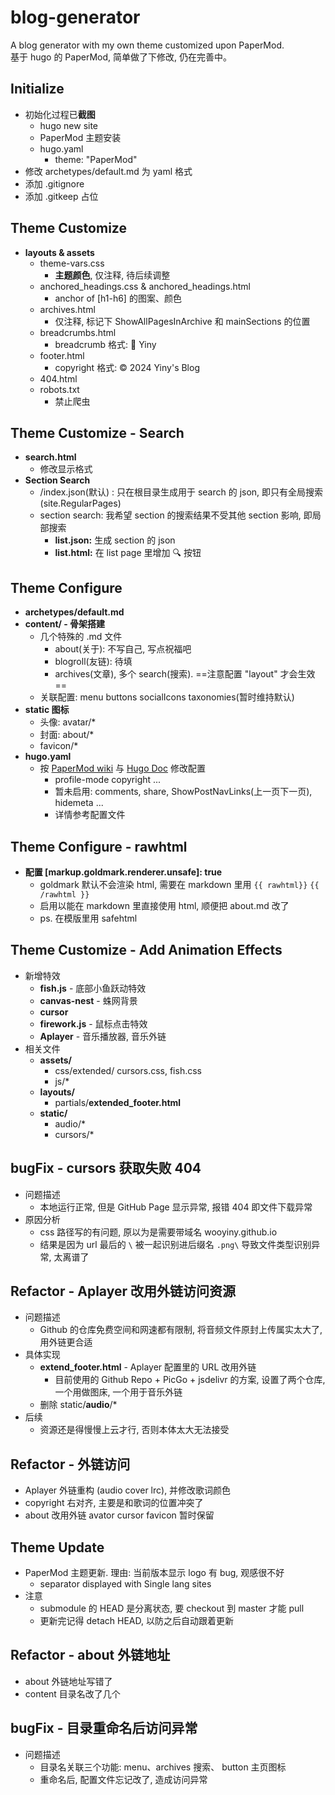 # blog-generator
A blog generator with my own theme customized upon PaperMod.  
基于 hugo 的 PaperMod, 简单做了下修改, 仍在完善中。

## Initialize
- 初始化过程已**截图**
    - hugo new site
    - PaperMod 主题安装
    - hugo.yaml
        - theme: "PaperMod"
- 修改 archetypes/default.md 为 yaml 格式
- 添加 .gitignore
- 添加 .gitkeep 占位

## Theme Customize
- **layouts & assets**
    - theme-vars.css
        - **主题颜色**, 仅注释, 待后续调整
    - anchored_headings.css & anchored_headings.html
        - anchor of [h1-h6] 的图案、颜色
    - archives.html
        - 仅注释, 标记下 ShowAllPagesInArchive 和 mainSections 的位置
    - breadcrumbs.html
        - breadcrumb 格式: 🔖 Yiny
    - footer.html
        - copyright 格式: © 2024 Yiny's Blog
    - 404.html
    - robots.txt
        - 禁止爬虫

## Theme Customize - Search
- **search.html**
    - 修改显示格式
- **Section Search**
    - /index.json(默认) : 只在根目录生成用于 search 的 json, 即只有全局搜索(site.RegularPages)
    - section search: 我希望 section 的搜索结果不受其他 section 影响, 即局部搜索
        - **list.json:** 生成 section 的 json
        - **list.html:** 在 list page 里增加 🔍 按钮

## Theme Configure
- **archetypes/default.md**
- **content/ - 骨架搭建**
    - 几个特殊的 .md 文件
        - about(关于): 不写自己, 写点祝福吧
        - blogroll(友链): 待填
        - archives(文章), 多个 search(搜索). ==注意配置 "layout" 才会生效==
    - 关联配置: menu buttons socialIcons taxonomies(暂时维持默认)
- **static 图标**
    - 头像: avatar/*
    - 封面: about/*
    - favicon/*
- **hugo.yaml**
    - 按 [PaperMod wiki](https://github.com/adityatelange/hugo-PaperMod/wiki/) 与 [Hugo Doc](https://gohugo.io/getting-started/configuration/) 修改配置
        - profile-mode copyright ...
        - 暂未启用: comments, share, ShowPostNavLinks(上一页下一页), hidemeta ...
        - 详情参考配置文件

## Theme Configure - rawhtml
- **配置 [markup.goldmark.renderer.unsafe]: true**
    - goldmark 默认不会渲染 html, 需要在 markdown 里用 `{{ rawhtml}}` `{{ /rawhtml }}`
    - 启用以能在 markdown 里直接使用 html, 顺便把 about.md 改了
    - ps. 在模版里用 safehtml

## Theme Customize - Add Animation Effects
- 新增特效
    - **fish.js** - 底部小鱼跃动特效
    - **canvas-nest** - 蛛网背景
    - **cursor**
    - **firework.js** - 鼠标点击特效
    - **Aplayer** - 音乐播放器, 音乐外链
- 相关文件
    - **assets/**
        - css/extended/
            cursors.css, fish.css
        - js/*
    - **layouts/**
        - partials/**extended_footer.html**
    - **static/**
        - audio/*
        - cursors/*

## bugFix - cursors 获取失败 404
- 问题描述
    - 本地运行正常, 但是 GitHub Page 显示异常, 报错 404 即文件下载异常
- 原因分析
    - css 路径写的有问题, 原以为是需要带域名 wooyiny.github.io
    - 结果是因为 url 最后的  `\` 被一起识别进后缀名 `.png\` 导致文件类型识别异常, 太离谱了

## Refactor - Aplayer 改用外链访问资源
- 问题描述
    - Github 的仓库免费空间和网速都有限制,  将音频文件原封上传属实太大了, 用外链更合适
- 具体实现
    -  **extend_footer.html** - Aplayer 配置里的 URL 改用外链
        - 目前使用的 Github Repo + PicGo + jsdelivr 的方案, 设置了两个仓库, 一个用做图床, 一个用于音乐外链
    - 删除 static/**audio**/*
- 后续
    - 资源还是得慢慢上云才行, 否则本体太大无法接受

## Refactor - 外链访问
- Aplayer 外链重构 (audio cover lrc), 并修改歌词颜色
- copyright 右对齐, 主要是和歌词的位置冲突了
- about 改用外链 avator cursor favicon 暂时保留

## Theme Update
- PaperMod 主题更新. 理由: 当前版本显示 logo 有 bug, 观感很不好
    - separator displayed with Single lang sites
- 注意
    - submodule 的 HEAD 是分离状态, 要 checkout 到 master 才能 pull
    - 更新完记得 detach HEAD, 以防之后自动跟着更新

## Refactor - about 外链地址
- about 外链地址写错了
- content 目录名改了几个

## bugFix - 目录重命名后访问异常
- 问题描述
    - 目录名关联三个功能: menu、archives 搜索、 button 主页图标
    - 重命名后, 配置文件忘记改了, 造成访问异常